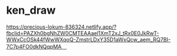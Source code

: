 # ken_draw
https://precious-lokum-836324.netlify.app/?fbclid=PAZXh0bgNhZW0CMTEAAael1XmT2xJ_tRx0E0JkRwT-WWxCcOSk44fWwWXqoQ-ZmstrLDxY35D1aWxQcw_aem_RQ7BI-7C7p4FO0dkNQqpMA　
